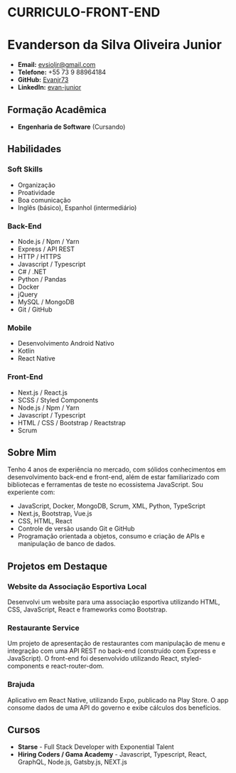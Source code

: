 # CURRICULO-FRONT-END

# Evanderson da Silva Oliveira Junior

- **Email:** [evsioljr@gmail.com](mailto:evsioljr@gmail.com)
- **Telefone:** +55 73 9 88964184
- **GitHub:** [Evanjr73](https://github.com/Evanjr73)
- **LinkedIn:** [evan-junior](https://www.linkedin.com/in/evan-junior)

## Formação Acadêmica

- **Engenharia de Software** (Cursando)

## Habilidades

### Soft Skills
- Organização
- Proatividade
- Boa comunicação
- Inglês (básico), Espanhol (intermediário)

### Back-End
- Node.js / Npm / Yarn
- Express / API REST
- HTTP / HTTPS
- Javascript / Typescript
- C# / .NET
- Python / Pandas
- Docker
- jQuery
- MySQL / MongoDB
- Git / GitHub

### Mobile
- Desenvolvimento Android Nativo
- Kotlin
- React Native

### Front-End
- Next.js / React.js
- SCSS / Styled Components
- Node.js / Npm / Yarn
- Javascript / Typescript
- HTML / CSS / Bootstrap / Reactstrap
- Scrum

## Sobre Mim

Tenho 4 anos de experiência no mercado, com sólidos conhecimentos em desenvolvimento back-end e front-end, além de estar familiarizado com bibliotecas e ferramentas de teste no ecossistema JavaScript. Sou experiente com:

- JavaScript, Docker, MongoDB, Scrum, XML, Python, TypeScript
- Next.js, Bootstrap, Vue.js
- CSS, HTML, React
- Controle de versão usando Git e GitHub
- Programação orientada a objetos, consumo e criação de APIs e manipulação de banco de dados.

## Projetos em Destaque

### Website da Associação Esportiva Local
Desenvolvi um website para uma associação esportiva utilizando HTML, CSS, JavaScript, React e frameworks como Bootstrap.

### Restaurante Service
Um projeto de apresentação de restaurantes com manipulação de menu e integração com uma API REST no back-end (construído com Express e JavaScript). O front-end foi desenvolvido utilizando React, styled-components e react-router-dom.

### Brajuda
Aplicativo em React Native, utilizando Expo, publicado na Play Store. O app consome dados de uma API do governo e exibe cálculos dos benefícios.

## Cursos

- **Starse** - Full Stack Developer with Exponential Talent
- **Hiring Coders / Gama Academy** - Javascript, Typescript, React, GraphQL, Node.js, Gatsby.js, NEXT.js
